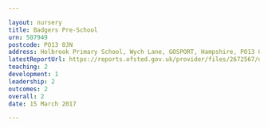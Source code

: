 ```yaml
---

layout: nursery
title: Badgers Pre-School
urn: 507949
postcode: PO13 0JN
address: Holbrook Primary School, Wych Lane, GOSPORT, Hampshire, PO13 0JN
latestReportUrl: https://reports.ofsted.gov.uk/provider/files/2672567/urn/507949.pdf
teaching: 2
development: 1
leadership: 2
outcomes: 2
overall: 2
date: 15 March 2017

---
```

